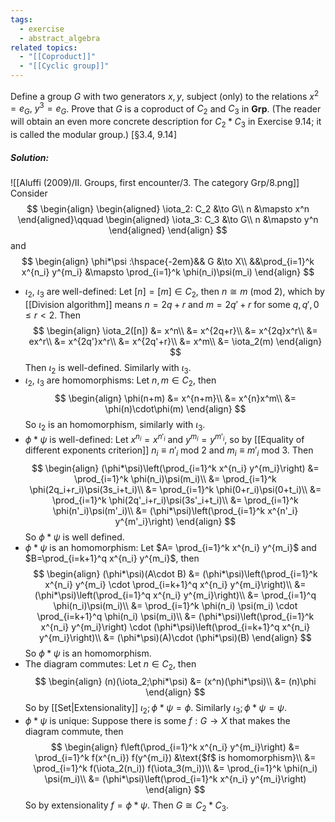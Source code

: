 ```yaml
---
tags:
  - exercise
  - abstract_algebra
related topics:
  - "[[Coproduct]]"
  - "[[Cyclic group]]"
---
```

Define a group $G$ with two generators $x, y$, subject (only) to the relations
$x^2 = e_G,$ $y^3 = e_G$. Prove that $G$ is a coproduct of $C_2$ and $C_3$ in $\mathbf{Grp}$. (The reader
will obtain an even more concrete description for $C_2 * C_3$ in Exercise 9.14; it is
called the modular group.) [§3.4, 9.14]
##### Solution:
![[Aluffi (2009)/II. Groups, first encounter/3. The category Grp/8.png]]
Consider$$
\begin{align}
	\begin{aligned}
		\iota_2: C_2 &\to G\\
		n &\mapsto x^n
	\end{aligned}\qquad
	\begin{aligned}
		\iota_3: C_3 &\to G\\
		n &\mapsto y^n
	\end{aligned}
\end{align}
$$and$$
\begin{align}
	\phi*\psi :\hspace{-2em}&& G &\to X\\
	&&\prod_{i=1}^k x^{n_i} y^{m_i} &\mapsto \prod_{i=1}^k \phi(n_i)\psi(m_i)
\end{align}
$$
- $\iota_2$, $\iota_3$ are well-defined:
	Let $[n]=[m]\in C_2$, then $n\cong m\ (\text{mod }2)$, which by [[Division algorithm]] means $n=2q+r$ and $m=2q'+r$ for some $q,q',0\leq r<2$. Then$$
	\begin{align}
		\iota_2([n])
		&= x^n\\
		&= x^{2q+r}\\
		&= x^{2q}x^r\\
		&= ex^r\\
		&= x^{2q'}x^r\\
		&= x^{2q'+r}\\
		&= x^m\\
		&= \iota_2(m)
	\end{align}
	$$Then $\iota_2$ is well-defined. Similarly with $\iota_3$.
- $\iota_2$, $\iota_3$ are homomorphisms:
	Let $n,m\in C_2$, then$$
	\begin{align}
		\phi(n+m)
		&= x^{n+m}\\
		&= x^{n}x^m\\
		&= \phi(n)\cdot\phi(m)
	\end{align}
	$$So $\iota_2$ is an homomorphism, similarly with $\iota_3$.
- $\phi*\psi$ is well-defined:
	Let $x^{n_i}=x^{n'_i}$ and $y^{m_i}=y^{m'_i}$, so by [[Equality of different exponents criterion]] $n_i\equiv n'_i\text{ mod }2$ and $m_i\equiv m'_i\text{ mod }3$. Then$$
	\begin{align}
		(\phi*\psi)\left(\prod_{i=1}^k x^{n_i} y^{m_i}\right)
		&= \prod_{i=1}^k \phi(n_i)\psi(m_i)\\
		&= \prod_{i=1}^k \phi(2q_i+r_i)\psi(3s_i+t_i)\\
		&= \prod_{i=1}^k \phi(0+r_i)\psi(0+t_i)\\
		&= \prod_{i=1}^k \phi(2q'_i+r_i)\psi(3s'_i+t_i)\\
		&= \prod_{i=1}^k \phi(n'_i)\psi(m'_i)\\
		&= (\phi*\psi)\left(\prod_{i=1}^k x^{n'_i} y^{m'_i}\right)
	\end{align}
	$$So $\phi*\psi$ is well defined.
- $\phi*\psi$ is an homomorphism:
	Let $A= \prod_{i=1}^k x^{n_i} y^{m_i}$ and $B=\prod_{i=k+1}^q x^{n_i} y^{m_i}$, then$$
	\begin{align}
		(\phi*\psi)(A\cdot B)
		&= (\phi*\psi)\left(\prod_{i=1}^k x^{n_i} y^{m_i} 
			\cdot \prod_{i=k+1}^q x^{n_i} y^{m_i}\right)\\
		&= (\phi*\psi)\left(\prod_{i=1}^q x^{n_i} y^{m_i}\right)\\
		&= \prod_{i=1}^q \phi(n_i)\psi(m_i)\\
		&= \prod_{i=1}^k \phi(n_i) \psi(m_i) 
			\cdot \prod_{i=k+1}^q \phi(n_i) \psi(m_i)\\
		&= (\phi*\psi)\left(\prod_{i=1}^k x^{n_i} y^{m_i}\right)
			\cdot (\phi*\psi)\left(\prod_{i=k+1}^q x^{n_i} y^{m_i}\right)\\
		&= (\phi*\psi)(A)\cdot (\phi*\psi)(B)
	\end{align}
	$$So $\phi*\psi$  is an homomorphism.
- The diagram commutes:
	Let $n\in C_2$, then$$
	\begin{align}
		(n)(\iota_2;\phi*\psi)
		&= (x^n)(\phi*\psi)\\
		&= (n)\phi
	\end{align}
	$$So by [[Set|Extensionality]] $\iota_2;\phi*\psi=\phi$. Similarly $\iota_3;\phi*\psi=\psi$.
- $\phi*\psi$ is unique:
	Suppose there is some $f:G\to X$ that makes the diagram commute, then$$
	\begin{align}
		f\left(\prod_{i=1}^k x^{n_i} y^{m_i}\right)
		&= \prod_{i=1}^k f(x^{n_i}) f(y^{m_i}) 
			&\text{$f$ is homomorphism}\\
		&= \prod_{i=1}^k f(\iota_2(n_i)) f(\iota_3(m_i))\\
		&= \prod_{i=1}^k \phi(n_i) \psi(m_i)\\
		&= (\phi*\psi)\left(\prod_{i=1}^k x^{n_i} y^{m_i}\right)
	\end{align}
	$$So by extensionality $f = \phi*\psi$.
Then $G\cong C_2 * C_3$.